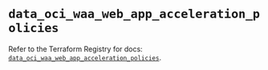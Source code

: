 # `data_oci_waa_web_app_acceleration_policies`

Refer to the Terraform Registry for docs: [`data_oci_waa_web_app_acceleration_policies`](https://registry.terraform.io/providers/hashicorp/oci/7.19.0/docs/data-sources/waa_web_app_acceleration_policies).
